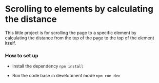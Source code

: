 # Scrolling to elements by calculating the distance

This little project is for scrolling the page to a specific element by calculating the distance from the top of the page to the top of the element itself.

### How to set up

- Install the dependency
  `npm install`

- Run the code base in development mode
  `npm run dev`
